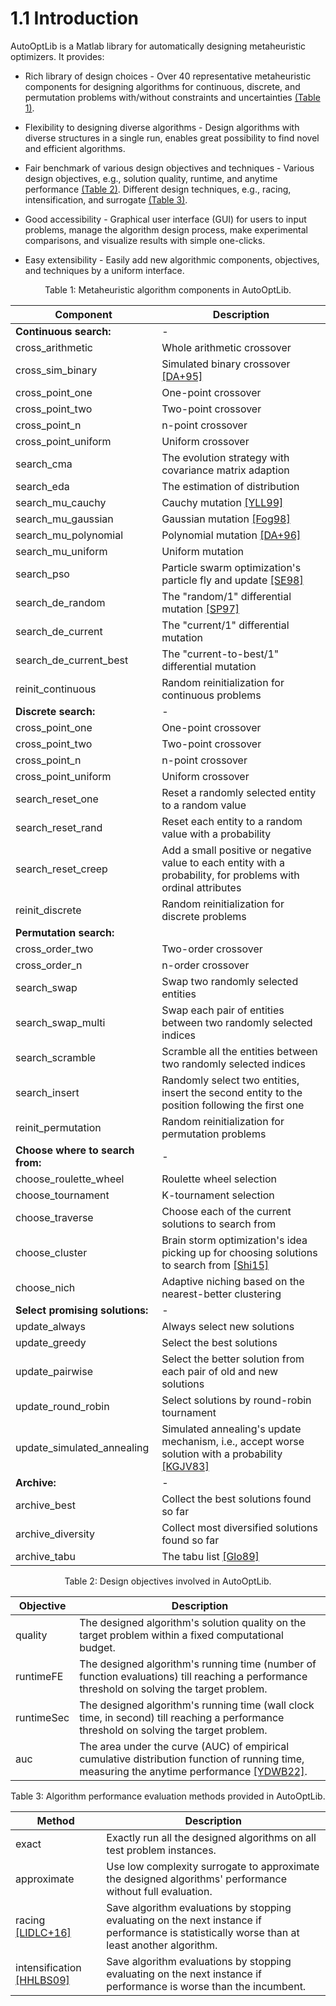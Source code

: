 # 1.1 Introduction

AutoOptLib is a Matlab library for automatically designing metaheuristic optimizers. It provides:
+ Rich library of design choices - Over 40 representative metaheuristic components for designing algorithms for continuous, discrete, and permutation problems with/without constraints and uncertainties [(Table 1)](#table1).

+ Flexibility to designing diverse algorithms - Design algorithms with diverse structures in a single run, enables great possibility to find novel and efficient algorithms.
 
+ Fair benchmark of various design objectives and techniques - Various design objectives, e.g., solution quality, runtime, and anytime performance [(Table 2)](#table2). 
Different design techniques, e.g., racing, intensification, and surrogate [(Table 3)](#table3).

+ Good accessibility - Graphical user interface (GUI) for users to input problems, manage the algorithm design process, make experimental comparisons, and visualize results with simple one-clicks.
+ Easy extensibility - Easily add new algorithmic components, objectives, and techniques by a uniform interface.




<a name="table1"></a>
<div style="text-align: center;">Table 1: Metaheuristic algorithm components in AutoOptLib.</div>

| Component                        | Description                                                                                                                      |
|----------------------------------|----------------------------------------------------------------------------------------------------------------------------------|
| **Continuous search:**           | -                                                                                                                                |
| cross\_arithmetic                | Whole arithmetic crossover                                                                                                       |
| cross\_sim\_binary               | Simulated binary crossover [[DA+95]](../References/ref.html#DA+95)                                                               |
| cross\_point\_one                | One-point crossover                                                                                                              |
| cross\_point\_two                | Two-point crossover                                                                                                              |
| cross\_point\_n                  | n-point crossover                                                                                                                |
| cross\_point\_uniform            | Uniform crossover                                                                                                                |
| search\_cma                      | The evolution strategy with covariance matrix adaption                                                                           |
| search\_eda                      | The estimation of distribution                                                                                                   |
| search\_mu\_cauchy               | Cauchy mutation   [[YLL99]](../References/ref.html#YLL99)                                                                        |
| search\_mu\_gaussian             | Gaussian mutation [[Fog98]](../References/ref.html#Fog98)                                                                        |
| search\_mu\_polynomial           | Polynomial mutation [[DA+96]](../References/ref.html#DA+96)                                                                      |
| search\_mu\_uniform              | Uniform mutation                                                                                                                 |
| search\_pso                      | Particle swarm optimization's particle fly and update [[SE98]](../References/ref.html#SE98)                                      |
| search\_de\_random               | The "random/1" differential mutation    [[SP97]](../References/ref.html#SP97)                                                    |
| search\_de\_current              | The "current/1" differential mutation                                                                                            |
| search\_de\_current\_best        | The "current-to-best/1" differential mutation                                                                                    |
| reinit\_continuous               | Random reinitialization for continuous problems                                                                                  |
| **Discrete search:**             | -                                                                                                                                |
| cross\_point\_one                | One-point crossover                                                                                                              |
| cross\_point\_two                | Two-point crossover                                                                                                              |
| cross\_point\_n                  | n-point crossover                                                                                                                |
| cross\_point\_uniform            | Uniform crossover                                                                                                                |
| search\_reset\_one               | Reset a randomly selected entity to a random value                                                                               |
| search\_reset\_rand              | Reset each entity to a random value with a probability                                                                           |
| search\_reset\_creep             | Add a small positive or negative value to each entity with a probability, for problems with ordinal attributes                   |
| reinit\_discrete                 | Random reinitialization for discrete problems                                                                                    |
| **Permutation search:**          |                                                                                                                                  |
| cross\_order\_two                | Two-order crossover                                                                                                              |
| cross\_order\_n                  | n-order crossover                                                                                                                |
| search\_swap                     | Swap two randomly selected entities                                                                                              |
| search\_swap\_multi              | Swap each pair of entities between two randomly selected indices                                                                 |
| search\_scramble                 | Scramble all the entities between two randomly selected indices                                                                  |
| search\_insert                   | Randomly select two entities, insert the second entity to the position following the first one                                   |
| reinit\_permutation              | Random reinitialization for permutation problems                                                                                 |
| **Choose where to search from:** | -                                                                                                                                |
| choose\_roulette\_wheel          | Roulette wheel selection                                                                                                         |
| choose\_tournament               | K-tournament selection                                                                                                           |
| choose\_traverse                 | Choose each of the current solutions to search from                                                                              |
| choose\_cluster                  | Brain storm optimization's idea picking up for choosing solutions to search from [[Shi15]](../References/ref.html#Shi15)         |
| choose\_nich                     | Adaptive niching based on the nearest-better clustering                                                                          |
| **Select promising solutions:**  | -                                                                                                                                |
| update\_always                   | Always select new solutions                                                                                                      |
| update\_greedy                   | Select the best solutions                                                                                                        |
| update\_pairwise                 | Select the better solution from each pair of old and new solutions                                                               |
| update\_round\_robin             | Select solutions by round-robin tournament                                                                                       |
| update\_simulated\_annealing     | Simulated annealing's update mechanism, i.e., accept worse solution with a probability [[KGJV83]](../References/ref.html#KGJV83) |
| **Archive:**                     | -                                                                                                                                |
| archive\_best                    | Collect the best solutions found so far                                                                                          |
| archive\_diversity               | Collect most diversified solutions found so far                                                                                  |
| archive\_tabu                    | The tabu list [[Glo89]](../References/ref.html#Glo89)                                                                            |



<a name="table2"></a>
<div style="text-align: center;">Table 2: Design objectives involved in AutoOptLib.</div>

| Objective  | Description                                                                                                                                                                |
|------------|----------------------------------------------------------------------------------------------------------------------------------------------------------------------------|
| quality    | The designed algorithm's solution quality on the target problem within a fixed computational budget.                                                                       |
| runtimeFE  | The designed algorithm's running time (number of function evaluations) till reaching a performance threshold on solving the target problem.                                |
| runtimeSec | The designed algorithm's running time (wall clock time, in second) till reaching a performance threshold on solving the target problem.                                    |
| auc        | The area under the curve (AUC) of empirical cumulative distribution function of running time, measuring the anytime performance [[YDWB22]](../References/ref.html#YDWB22). |


<a name="table3"></a>
<div style="text-align: center;">Table 3: Algorithm performance evaluation methods provided in AutoOptLib.</div>

| Method                                                      | Description                                                                                                                                   |
|-------------------------------------------------------------|-----------------------------------------------------------------------------------------------------------------------------------------------|
| exact                                                       | Exactly run all the designed algorithms on all test problem instances.                                                                        |
| approximate                                                 | Use low complexity surrogate to approximate the designed algorithms' performance without full evaluation.                                     |
| racing [[LIDLC+16]](../References/ref.html#LIDLC+16)        | Save algorithm evaluations by stopping evaluating on the next instance if performance is statistically worse than at least another algorithm. |
| intensification [[HHLBS09]](../References/ref.html#HHLBS09) | Save algorithm evaluations by stopping evaluating on the next instance if performance is worse than the incumbent.                            |


